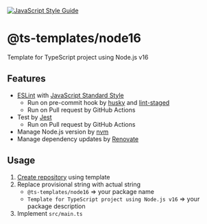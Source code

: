 [![JavaScript Style Guide](https://img.shields.io/badge/code_style-standard-brightgreen.svg)](https://standardjs.com)

# @ts-templates/node16

Template for TypeScript project using Node.js v16

## Features

- [ESLint](https://eslint.org/) with [JavaScript Standard Style](https://standardjs.com/)
  - Run on pre-commit hook by [husky](https://typicode.github.io/husky/) and [lint-staged](https://github.com/okonet/lint-staged)
  - Run on Pull request by GitHub Actions
- Test by [Jest](https://jestjs.io/)
  - Run on Pull request by GitHub Actions
- Manage Node.js version by [nvm](https://github.com/nvm-sh/nvm)
- Manage dependency updates by [Renovate](https://renovatebot.com/)

## Usage

1. [Create repository](https://github.com/ts-templates/node16/generate) using template
2. Replace provisional string with actual string
    - `@ts-templates/node16` => your package name
    - `Template for TypeScript project using Node.js v16` => your package description
3. Implement `src/main.ts`
